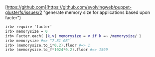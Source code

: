 
[https://github.com](https://github.com/evolvingweb/puppet-glusterfs/issues/2 "generate memory size for applications based upon facter")

```nix
irb> require 'facter'
irb> memorysize = 0
irb> Facter.each{ |k,v| memorysize = v if k =~ /memorysize/ }
irb> memorysize #=> "7.81 GB"
irb> (memorysize.to_i*0.2).floor #=> 1
irb> (memorysize.to_f*1024*0.2).floor #=> 1599
```
